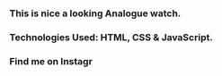 ### This is nice a looking Analogue watch.

### Technologies Used: HTML, CSS & JavaScript.

### Find me on Instagr

